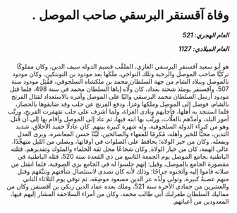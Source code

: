 <h1 dir="rtl">وفاة آقسنقر البرسقي صاحب الموصل .</h1>

<h5 dir="rtl">العام الهجري:  521

العام الميلادي: 1127

</h5>

<p dir="rtl">هو أبو سعيد آقسنقر البرسقي الغازي، الملقَّب قسيم الدولة سيف الدين، وكان مملوكًا تركيًّا صاحب الموصل والرحبة وتلك النواحي، ملَكَها بعد مودود بن التونتكين، وكان مودود بالموصل وببلاد الشام من جهة السلطان محمد بن ملكشاه السلجوقي، فقُتِل مودود سنة 507، وآقسنقر يومئذ شحنة بغداد، كان ولَّاه إياها السلطان محمد في سنة 498، فلما قتل مودود أرسل السلطان محمد البرسقي واليًا على الموصل وأمره بالاستعداد لقتال الفرنج بالشام، فوصل إلى الموصِل وملكها وغزا، ودفع الفرنج عن حلب وقد ضايقوها بالحصار، فلما استنجد به أهلها، فأجابهم ونادى الغزاة، ولما أشرف على حلب تقهقرت الفرنج، ورتَّب أمور البلد، وأمدَّهم بالغلَّات، ورتَّب بها ابنه فيها، ثم عاد إلى الموصل وأقام بها إلى أن قُتل. وهو من كبراء الدولة السلجوقية، وله شهرة كبيرة بينهم. كان عادلًا حميد الأخلاق، شديد التدين، محبًّا للخير وأهله، مُكرِمًا للفقهاء والصالحين، ليِّنًا حسن المعاشرة، ويرى العدل ويفعله، وكان من خير الولاة؛ يحافظ على الصلوات في أوقاتها، ويصلي من الليل متهجِّدًا، عالي الهمة، كان من خيار الولاة, وكان شجاعًا محل ثقة الخلفاء والملوك وتقديرهم. قتلته الباطنية بجامع الموصل يوم الجمعة التاسع من ذي القعدة سنة 520، قتله الباطنية في مقصورة الجامع بالموصل، وقيل: إنهم جلسوا له في الجامع بزي الصوفية، فلما انفتل من صلاته قاموا إليه وأثخنوه جراحًا؛ وذلك لأنه كان تصدى لاستئصال شأفتهم وتتبَّعَهم وقتل منهم عصبةً كبيرة، وتولى ولَدُه عز الدين مسعود موضِعَه، ثم توفي يوم الثلاثاء الثاني والعشرين من جمادى الآخرة سنة 521، وملك بعده عماد الدين زنكي بن آقسنقر, وكان من مماليك السلطان طغرلبك أبي طالب محمد، وكان من أمراء السلاجقة المشار إليهم فيها، المعدودين من أعيانهم.</p></br>

